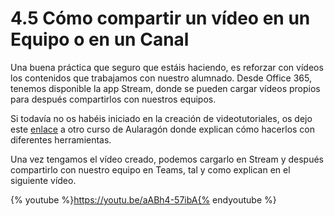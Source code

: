 # 4.5 Cómo compartir un vídeo en un Equipo o en un Canal

Una buena práctica que seguro que estáis haciendo, es reforzar con vídeos los contenidos que trabajamos con nuestro alumnado. Desde Office 365, tenemos disponible la app Stream, donde se pueden cargar vídeos propios para después compartirlos con nuestros equipos.

Si todavía no os habéis iniciado en la creación de videotutoriales, os dejo este [enlace](https://moodle.catedu.es/course/view.php?id=39) a otro curso de Aularagón donde explican cómo hacerlos con diferentes herramientas.

Una vez tengamos el vídeo creado, podemos cargarlo en Stream y después compartirlo con nuestro equipo en Teams, tal y como explican en el siguiente vídeo.

{% youtube %}https://youtu.be/aABh4-57ibA{% endyoutube %}

